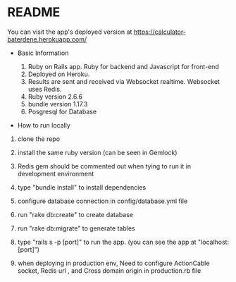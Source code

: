 # README

 You can visit the app's deployed version at https://calculator-baterdene.herokuapp.com/
 * Basic Information
    1. Ruby on Rails app. Ruby for backend and Javascript for front-end
    1. Deployed on Heroku.
    2. Results are sent and received via Websocket realtime. Websocket uses Redis.
    3. Ruby version 2.6.6
    4. bundle version 1.17.3
    5. Posgresql for Database
    
 * How to run locally
  1. clone the repo
  2. install the same ruby version (can be seen in Gemlock)
  3. Redis gem should be commented out when tying to run it in development environment
  4. type "bundle install" to install dependencies 
  5. configure database connection in config/database.yml file
  6. run "rake db:create" to create database
  7. run "rake db:migrate" to generate tables
  8. type "rails s -p [port]" to run the app. (you can see the app at "localhost:[port]")
  
  9. when deploying in production env, Need to configure ActionCable socket, Redis url , and Cross domain origin in production.rb file
 
